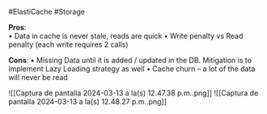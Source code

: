 #ElastiCache #Storage 

**Pros**:  
	• Data in cache is never stale, reads are quick
	• Write penalty vs Read penalty (each write requires 2 calls)

**Cons**:
	• Missing Data until it is added / updated in the DB. Mitigation is to implement Lazy Loading strategy as well
	• Cache churn – a lot of the data will never be read
	
![[Captura de pantalla 2024-03-13 a la(s) 12.47.38 p.m..png]]
![[Captura de pantalla 2024-03-13 a la(s) 12.48.27 p.m..png]]
